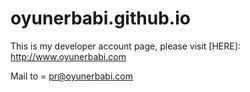 # oyunerbabi.github.io
This is my developer account page, please visit [HERE]: http://www.oyunerbabi.com

Mail to = pr@oyunerbabi.com
